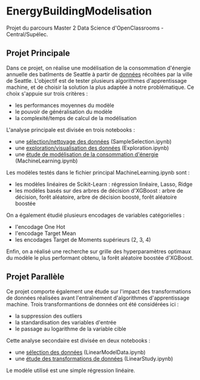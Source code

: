 # EnergyBuildingModelisation

Projet du parcours Master 2 Data Science d'OpenClassrooms - Central/Supélec.

## Projet Principale

Dans ce projet, on réalise une modélisation de la consommation d'énergie annuelle des batîments de Seattle à partir de [données](https://www.kaggle.com/city-of-seattle/sea-building-energy-benchmarking#2015-building-energy-benchmarking.csv) récoltées par la ville de Seattle. L'objectif est de tester plusieurs algorithmes d'apprentissage machine, et de choisir la solution la plus adaptée à notre problématique. Ce choix s'appuie sur trois critères : 
- les performances moyennes du modèle
- le pouvoir de généralisation du modèle
- la complexité/temps de calcul de la modélisation

L'analyse principale est divisée en trois notebooks :
- une [sélection/nettoyage des données](https://nbviewer.jupyter.org/github/EloiLQ/EnergyBuildingModelisation/blob/main/SampleSelection.ipynb) (SampleSelection.ipynb)
- une [exploration/visualisation des données](https://nbviewer.jupyter.org/github/EloiLQ/EnergyBuildingModelisation/blob/main/Exploration.ipynb) (Exploration.ipynb)
- une [étude de modélisation de la consommation d'énergie](https://nbviewer.jupyter.org/github/EloiLQ/EnergyBuildingModelisation/blob/main/MachineLearning.ipynb) (MachineLearning.ipynb)

Les modèles testés dans le fichier principal MachineLearning.ipynb sont : 
- les modèles linéaires de Scikit-Learn : régression linéaire, Lasso, Ridge
- les modèles basés sur des arbres de décision d'XGBoost : arbre de décision, forêt aléatoire, arbre de décision boosté, forêt aléatoire boostée

On a également étudié plusieurs encodages de variables catégorielles :
- l'encodage One Hot
- l'encodage Target Mean
- les encodages Target de Moments supérieurs (2, 3, 4)

Enfin, on a réalisé une recherche sur grille des hyperparamètres optimaux du modèle le plus performant obtenu, la forêt aléatoire boostée d'XGBoost.

## Projet Parallèle

Ce projet comporte également une étude sur l'impact des transformations de données réalisées avant l'entraînement d'algorithmes d'apprentissage machine. Trois transformantions de données ont été considérées ici : 
- la suppression des outliers
- la standardisation des variables d'entrée
- le passage au logarithme de la variable cible

Cette analyse secondaire est divisée en deux notebooks : 
- une [sélection des données](https://nbviewer.jupyter.org/github/EloiLQ/EnergyBuildingModelisation/blob/main/LinearModelData.ipynb) (LinearModelData.ipynb)
- une [étude des transformations de données](https://nbviewer.jupyter.org/github/EloiLQ/EnergyBuildingModelisation/blob/main/LinearStudy.ipynb) (LinearStudy.ipynb)

Le modèle utilisé est une simple régression linéaire.
